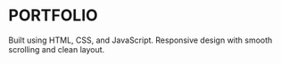 # PORTFOLIO
Built using HTML, CSS, and JavaScript. Responsive design with smooth scrolling and clean layout.
